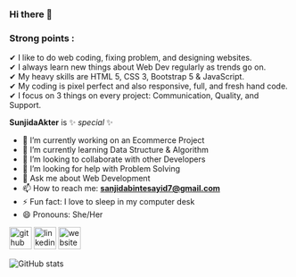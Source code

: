 ### Hi there 👋

### Strong points :
 ✔ I like to do web coding, fixing problem, and designing websites. </br>
 ✔ I always learn new things about Web Dev regularly as trends go on. </br>
 ✔ My heavy skills are HTML 5, CSS 3, Bootstrap 5 & JavaScript. </br>
 ✔ My coding is pixel perfect and also responsive, full, and fresh hand code. </br>
 ✔ I focus on 3 things on every project: Communication, Quality, and Support. </br>

**SunjidaAkter** is ✨ _special_ ✨
 - 🔭 I’m currently working on an Ecommerce Project
 - 🌱 I’m currently learning Data Structure & Algorithm
 - 👯 I’m looking to collaborate with other Developers
 - 🤔 I’m looking for help with Problem Solving
 - 💬 Ask me about Web Development
 - 📫 How to reach me: **sanjidabintesayid7@gmail.com**
 - ⚡ Fun fact: I love to sleep in my computer desk
 - 😄 Pronouns: She/Her




[<img src='https://cdn.jsdelivr.net/npm/simple-icons@3.0.1/icons/github.svg' alt='github' height='40'>](https://github.com/SunjidaAkter)    [<img src='https://cdn.jsdelivr.net/npm/simple-icons@3.0.1/icons/linkedin.svg' alt='linkedin' height='40'>](https://www.linkedin.com/in/https://www.linkedin.com/in/sanjida-akter-6804bb215//)     [<img src='https://cdn.jsdelivr.net/npm/simple-icons@3.0.1/icons/icloud.svg' alt='website' height='40'>](https://sunjida-akter-portfolio.netlify.app/)  






![GitHub stats](https://github-readme-stats.vercel.app/api?username=SunjidaAkter&show_icons=true&count_private=true)
